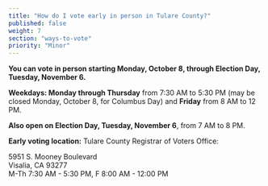 ```yaml
---
title: "How do I vote early in person in Tulare County?"
published: false
weight: 7
section: "ways-to-vote"
priority: "Minor"
---
```


**You can vote in person starting Monday, October 8, through Election Day, Tuesday, November 6.**  

**Weekdays: Monday through Thursday** from 7:30 AM to 5:30 PM (may be closed Monday, October 8, for Columbus Day) and **Friday** from 8 AM to 12 PM.    

**Also open on Election Day, Tuesday, November 6**, from 7 AM to 8 PM.  

**Early voting location:** Tulare County Registrar of Voters Office:  

5951 S. Mooney Boulevard  
Visalia, CA 93277  
M-Th 7:30 AM - 5:30 PM, F 8:00 AM - 12:00 PM  